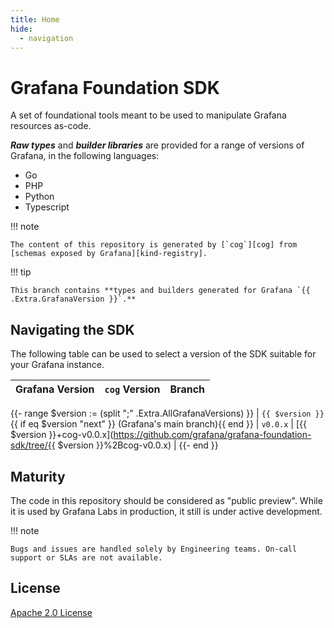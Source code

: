 ```yaml
---
title: Home
hide:
  - navigation
---
```


# Grafana Foundation SDK

A set of foundational tools meant to be used to manipulate Grafana resources
as-code.

**_Raw types_** and **_builder libraries_** are provided for a range
of versions of Grafana, in the following languages:

* Go
* PHP
* Python
* Typescript

!!! note

    The content of this repository is generated by [`cog`][cog] from
    [schemas exposed by Grafana][kind-registry].

!!! tip

    This branch contains **types and builders generated for Grafana `{{ .Extra.GrafanaVersion }}`.**

## Navigating the SDK

The following table can be used to select a version of the SDK suitable for
your Grafana instance.

| Grafana Version                | `cog` Version | Branch |
| ------------------------------ | ------------- | ------ |
{{- range $version := (split ";" .Extra.AllGrafanaVersions) }}
| `{{ $version }}`{{ if eq $version "next" }} (Grafana's main branch){{ end }} | `v0.0.x`      | [{{ $version }}+cog-v0.0.x](https://github.com/grafana/grafana-foundation-sdk/tree/{{ $version }}%2Bcog-v0.0.x) |
{{- end }}

## Maturity

The code in this repository should be considered as "public preview". While it is used by Grafana Labs in production, it still is under active development.

!!! note

    Bugs and issues are handled solely by Engineering teams. On-call support or SLAs are not available.

## License

[Apache 2.0 License](./LICENSE)

[cog]: <https://github.com/grafana/cog>
[kind-registry]: <https://github.com/grafana/kind-registry>
